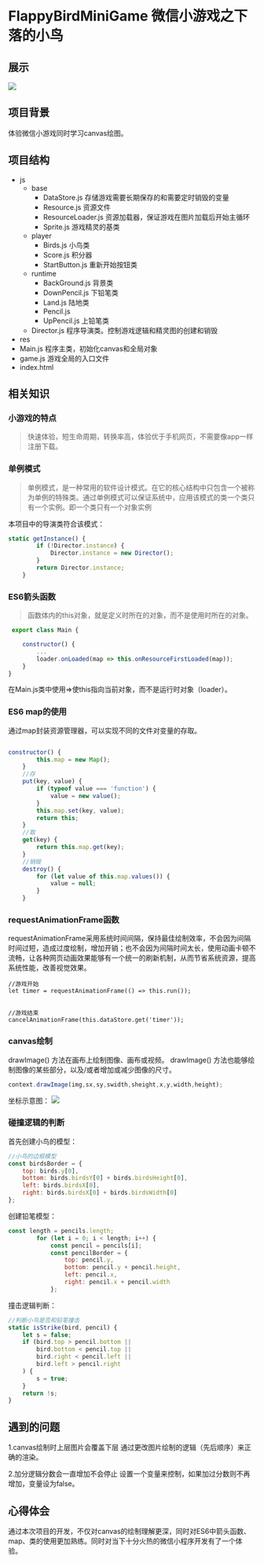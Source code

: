 # FlappyBirdMiniGame 微信小游戏之下落的小鸟

## 展示
![](https://github.com/Houweix/FlappyBirdMiniGame/raw/master/show.gif)

## 项目背景
体验微信小游戏同时学习canvas绘图。

## 项目结构
- js
	- base
		- DataStore.js	存储游戏需要长期保存的和需要定时销毁的变量
		- Resource.js	资源文件
		- ResourceLoader.js	  资源加载器，保证游戏在图片加载后开始主循环
		- Sprite.js	游戏精灵的基类
	- player
		- Birds.js	小鸟类
		- Score.js	积分器
		- StartButton.js	重新开始按钮类
	- runtime
		- BackGround.js	背景类
		- DownPencil.js	下铅笔类
		- Land.js	陆地类
		- Pencil.js
		- UpPencil.js	上铅笔类
	- Director.js	程序导演类。控制游戏逻辑和精灵图的创建和销毁
- res
- Main.js	程序主类，初始化canvas和全局对象
- game.js	游戏全局的入口文件
- index.html

## 相关知识

### 小游戏的特点
> 快速体验，短生命周期，转换率高，体验优于手机网页，不需要像app一样注册下载。

### 单例模式
>单例模式，是一种常用的软件设计模式。在它的核心结构中只包含一个被称为单例的特殊类。通过单例模式可以保证系统中，应用该模式的类一个类只有一个实例。即一个类只有一个对象实例

本项目中的导演类符合该模式：
```javascript
static getInstance() {
        if (!Director.instance) {
            Director.instance = new Director();
        }
        return Director.instance;
    }
```

### ES6箭头函数
>函数体内的this对象，就是定义时所在的对象，而不是使用时所在的对象。

```javascript
 export class Main {

    constructor() {
        ...
        loader.onLoaded(map => this.onResourceFirstLoaded(map));
    }
}
```
在Main.js类中使用=>使this指向当前对象，而不是运行时对象（loader）。

### ES6 map的使用
通过map封装资源管理器，可以实现不同的文件对变量的存取。
```javascript

constructor() {
        this.map = new Map();
    }
	//存
    put(key, value) {
        if (typeof value === 'function') {
            value = new value();
        }
        this.map.set(key, value);
        return this;
    }
	//取
    get(key) {
        return this.map.get(key);
    }
	//销毁
    destroy() {
        for (let value of this.map.values()) {
            value = null;
        }
    }
```

### requestAnimationFrame函数
requestAnimationFrame采用系统时间间隔，保持最佳绘制效率，不会因为间隔时间过短，造成过度绘制，增加开销；也不会因为间隔时间太长，使用动画卡顿不流畅，让各种网页动画效果能够有一个统一的刷新机制，从而节省系统资源，提高系统性能，改善视觉效果。
```
//游戏开始
let timer = requestAnimationFrame(() => this.run());
        

//游戏结束
cancelAnimationFrame(this.dataStore.get('timer'));
```

### canvas绘制
drawImage() 方法在画布上绘制图像、画布或视频。
drawImage() 方法也能够绘制图像的某些部分，以及/或者增加或减少图像的尺寸。
```javascript
context.drawImage(img,sx,sy,swidth,sheight,x,y,width,height);
```
坐标示意图：
![](https://github.com/Houweix/FlappyBirdMiniGame/raw/master/direction.png)

### 碰撞逻辑的判断
首先创建小鸟的模型：
```javascript
//小鸟的边框模型
const birdsBorder = {
    top: birds.y[0],
    bottom: birds.birdsY[0] + birds.birdsHeight[0],
    left: birds.birdsX[0],
    right: birds.birdsX[0] + birds.birdsWidth[0]
};
```
创建铅笔模型：
```javascript
const length = pencils.length;
        for (let i = 0; i < length; i++) {
            const pencil = pencils[i];
            const pencilBorder = {
                top: pencil.y,
                bottom: pencil.y + pencil.height,
                left: pencil.x,
                right: pencil.x + pencil.width
            };
```
撞击逻辑判断：
```javascript
//判断小鸟是否和铅笔撞击
static isStrike(bird, pencil) {
    let s = false;
    if (bird.top > pencil.bottom ||
        bird.bottom < pencil.top ||
        bird.right < pencil.left ||
        bird.left > pencil.right
    ) {
        s = true;
    }
    return !s;
}
```

## 遇到的问题
1.canvas绘制时上层图片会覆盖下层
通过更改图片绘制的逻辑（先后顺序）来正确的渲染。

2.加分逻辑分数会一直增加不会停止
设置一个变量来控制，如果加过分数则不再增加，变量设为false。

## 心得体会
通过本次项目的开发，不仅对canvas的绘制理解更深，同时对ES6中箭头函数、map、类的使用更加熟练。同时对当下十分火热的微信小程序开发有了一个体验。
